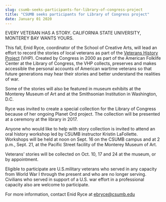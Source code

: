 ```yaml
---
slug: csumb-seeks-participants-for-library-of-congress-project
title: "CSUMB seeks participants for Library of Congress project"
date: January 01 2020
---
```


<p>EVERY VETERAN HAS A STORY. CALIFORNIA STATE UNIVERSITY, MONTEREY BAY WANTS YOURS. </p><p>This fall, Enid Ryce, coordinator of the School of Creative Arts, will lead an effort to record the stories of local veterans as part of the <a href="http://www.loc.gov/vets/">Veterans History Project</a> &#40;VHP&#41;. Created by Congress in 2000 as part of the American Folklife Center at the Library of Congress, the VHP collects, preserves and makes accessible the personal accounts of American wartime veterans so that future generations may hear their stories and better understand the realities of war.

Some of the stories will also be featured in museum exhibits at the Monterey Museum of Art and at the Smithsonian Institution in Washington, D.C.

Ryce was invited to create a special collection for the Library of Congress because of her ongoing Planet Ord project. The collection will be presented at a ceremony at the library in 2017.

Anyone who would like to help with story collection is invited to attend an oral history workshop led by CSUMB instructor Kristin LaFollette. Workshops will be held at noon on Sept. 16 on the CSUMB campus and at 2 p.m., Sept. 21, at the Pacific Street facility of the Monterey Museum of Art.

Veterans’ stories will be collected on Oct. 10, 17 and 24 at the museum, or by appointment.

Eligible to participate are U.S.military veterans who served in any capacity from World War I through the present and who are no longer serving. Civilians who served in support of a U.S. war effort in a professional capacity also are welcome to participate.

For more information, contact Enid Ryce at ebryce@csumb.edu
</p>
